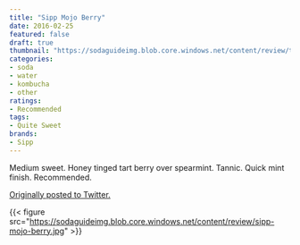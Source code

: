 ```yaml
---
title: "Sipp Mojo Berry"
date: 2016-02-25
featured: false
draft: true
thumbnail: "https://sodaguideimg.blob.core.windows.net/content/review/thumbs/sipp-mojo-berry.jpg"
categories:
- soda
- water
- kombucha
- other
ratings:
- Recommended
tags:
- Quite Sweet
brands:
- Sipp
---
```


Medium sweet. Honey tinged tart berry over spearmint. Tannic. Quick mint finish. Recommended.

[Originally posted to Twitter.](https://twitter.com/Cavorter/status/702906953006080000)

{{< figure src="https://sodaguideimg.blob.core.windows.net/content/review/sipp-mojo-berry.jpg" >}}

